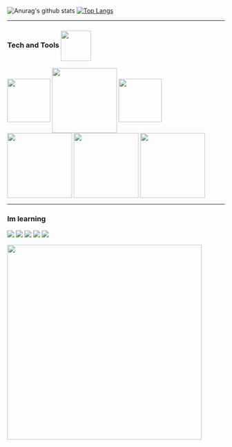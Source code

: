 
![Anurag's github stats](https://github-readme-stats.vercel.app/api?username=CsarNarciso&show_icons=true&count_private=true&hide=stars&include_all_commits=true&theme=buefy)
[![Top Langs](https://github-readme-stats.vercel.app/api/top-langs/?username=CsarNarciso&layout=compact)](https://github.com/anuraghazra/github-readme-stats)



----------------------

### Tech and Tools  <img align="center" width="70" src="http://25.media.tumblr.com/852e547ca92c7ef6df945b2bee2dffa1/tumblr_mjsjb7qAhf1r7e16io1_500.gif" />

<img align="center" width="100" src="http://img.shields.io/badge/-Java-F89820?style=flat&logo=java&logoColor=white"> <img align="center" width="150" src="https://img.shields.io/badge/-Python-black?style=flat&logo=python&logoColor=white">
<img align="center" width="100" src="http://img.shields.io/badge/-Git-F1502F?style=flat&logo=git&logoColor=FFFFFF">
<img align="center" width="150" src="http://img.shields.io/badge/-VS%20Code-007ACC?style=flat&logo=visual%20studio%20code&logoColor=white">
<img align="center" width="150" src="https://img.shields.io/badge/-MySQL-F29111?style=flat&logo=mysql&logoColor=FFFFFF">
<img align="center" width="150" src="http://img.shields.io/badge/-Github-000000?style=flat&logo=github&logoColor=FFFFFF">

 ------------------



### Im learning
<img src = "https://img.shields.io/badge/-HTML5-E34F26?style=flat&logo=html5&logoColor=white"> <img src = "https://img.shields.io/badge/-CSS3-1572B6?style=flat&logo=css3&logoColor=white">
<img src="https://img.shields.io/badge/-JavaScript-eed718?style=flat&logo=javascript&logoColor=ffffff">
<img src="https://img.shields.io/badge/-C%20&%20C++-659ad2?style=flat&logo=c%2B%2B&logoColor=ffffff"> 
<img src="http://img.shields.io/badge/-Google%20Cloud%20Platform-4285F4?style=flat&logo=google%20cloud&logoColor=white">







 <img align="center" width="450" src="https://i.gifer.com/origin/22/22657b8a577f858827c5d46dac32cf53.gif" />
